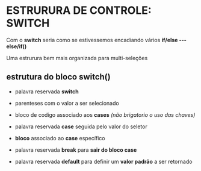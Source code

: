 # ESTRURURA DE CONTROLE: SWITCH

Com o **switch** seria como se estivessemos encadiando vários **if/else --- else/if()**  

Uma estrurura bem mais organizada para multi-seleções  

## estrutura do bloco switch()

- palavra reservada **switch**

- parenteses com o valor a ser selecionado

- bloco de codigo associado aos **cases** *(não brigatorio o uso das chaves)*  

- palavra reservada **case** seguida pelo valor do seletor  

- **bloco** associado ao **case** específico  

- palavra reservada **break** para **sair do bloco case**  

- palavra reservada **default** para definir um **valor padrão** a ser retornado  

